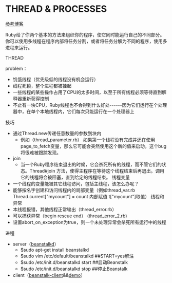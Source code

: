 THREAD & PROCESSES
===

[参考博客](http://www.douban.com/note/52006836/)

Ruby给了你两个基本的方法来组织你的程序，使它同时能运行自己的不同部分。
你可以使用多线程在程序内部将任务分割，或者将任务分解为不同的程序，使用多进程来运行。

THREAD

problem：

- 饥饿线程（优先级低的线程没有机会运行）
- 线程死锁，整个进程都被挂起
- 一些线程的某些操作占用了CPU的太多时间，以至于所有线程必须等待直到解释器重新获得控制
- 不止有一块CPU，Ruby线程也不会得到什么好处------因为它们运行在个处理器中，在单个本地线程内，它们每次只能运行在一个处理器上

技巧
- 通过Thread.new传递任意数量的参数到块内
    - 例如（thread_parameter.rb） 如果第一个线程没有完成并还在使用page_to_fetch变量，那么它可能会突然使用这个新的值来启动。这个bug将很难被跟踪发现。
- join
    - 当一个Ruby程序结束退出的时候，它会杀死所有的线程，而不管它们的状态。Thread#join 方法，使得主程序在等待这个线程结束后再退出。调用它的线程将会被阻塞，直到给定的线程结束。
线程变量
- 一个线程的变量能被其它线程访问，包括主线程，该怎么办呢？
- 能够按名字创建和访问线程内的局部变量（例如thread_var.rb  Thread.current["mycount"] = count 内部赋值   t["mycount"]取值）
线程和异常
- 本线程报错，其他线程正常输出（thread_error.rb）
- 可以捕获异常（begin rescue end） (thread_error_2.rb)
- 设置abort_on_exception为true，则一个未处理异常会杀死所有运行中的线程

进程
- server（[beanstalkd](http://birdinroom.blog.51cto.com/7740375/1344109)）
    - $sudo apt-get install beanstalkd
    - $sudo vim /etc/default/beanstalkd   ##START=yes解注
    - $sudo /etc/init.d/beanstalkd start  ##启动Beanstalk
    - $sudo /etc/init.d/beanstalkd stop   ##停止Beanstalk
- client（[beanstalk-client](https://github.com/kr/beanstalk-client-ruby)&&[demo](http://www.oschina.net/code/snippet_170216_11284)）






